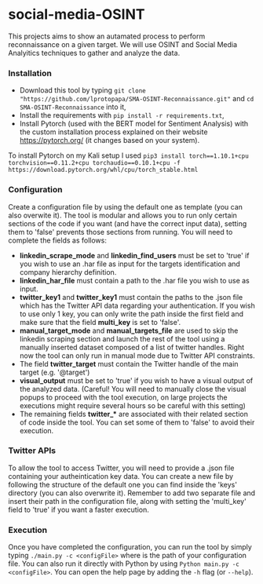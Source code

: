 # social-media-OSINT
This projects aims to show an autamated process to perform reconnaissance on a given target.
We will use OSINT and Social Media Analyitics techniques to gather and analyze the data.

### Installation
- Download this tool by typing `git clone "https://github.com/lprotopapa/SMA-OSINT-Reconnaissance.git"` and `cd SMA-OSINT-Reconnaissance` into it,
- Install the requirements with `pip install -r requirements.txt`,
- Install Pytorch (used with the BERT model for Sentiment Analysis) with the custom installation process explained on their website https://pytorch.org/ (it changes based on your system).

To install Pytorch on my Kali setup I used `pip3 install torch==1.10.1+cpu torchvision==0.11.2+cpu torchaudio==0.10.1+cpu -f https://download.pytorch.org/whl/cpu/torch_stable.html
`

### Configuration
Create a configuration file by using the default one as template (you can also overwite it). The tool is modular and allows you to run only certain sections of the code if you want (and have the correct input data), setting them to 'false' prevents those sections from running. You will need to complete the fields as follows:
- **linkedin_scrape_mode** and **linkedin_find_users** must be set to 'true' if you wish to use an .har file as input for the targets identification and company hierarchy definition.
- **linkedin_har_file** must contain a path to the .har file you wish to use as input.
- **twitter_key1** and **twitter_key1** must contain the paths to the .json file which has the Twitter API data regarding your authentication. If you wish to use only 1 key, you can only write the path inside the first field and make sure that the field **multi_key** is set to 'false'.
- **manual_target_mode** and **manual_targets_file** are used to skip the linkedin scraping section and launch the rest of the tool using a manually inserted dataset composed of a list of twitter handles. Right now the tool can only run in manual mode due to Twitter API constraints.
- The field **twitter_target** must contain the Twitter handle of the main target (e.g. '@target')
- **visual_output** must be set to 'true' if you wish to have a visual output of the analyzed data. (Careful! You will need to manually close the visual popups to proceed with the tool execution, on large projects the executions might require several hours so be careful with this setting)
- The remaining fields **twitter_\*** are associated with their related section of code inside the tool. You can set some of them to 'false' to avoid their execution.

### Twitter APIs
To allow the tool to access Twitter, you will need to provide a .json file containing your autheintication key data. You can create a new file by following the structure of the default one you can find inside the 'keys' directory (you can also overwrite it). Remember to add two separate file and insert their path in the configuration file, along with setting the 'multi_key' field to 'true' if you want a faster execution.

### Execution
Once you have completed the configuration, you can run the tool by simply typing `./main.py -c <configFile>` where <configFile> is the path of your configuration file. You can also run it directly with Python by using `Python main.py -c <configFile>`. You can open the help page by adding the `-h` flag (or `--help`).

